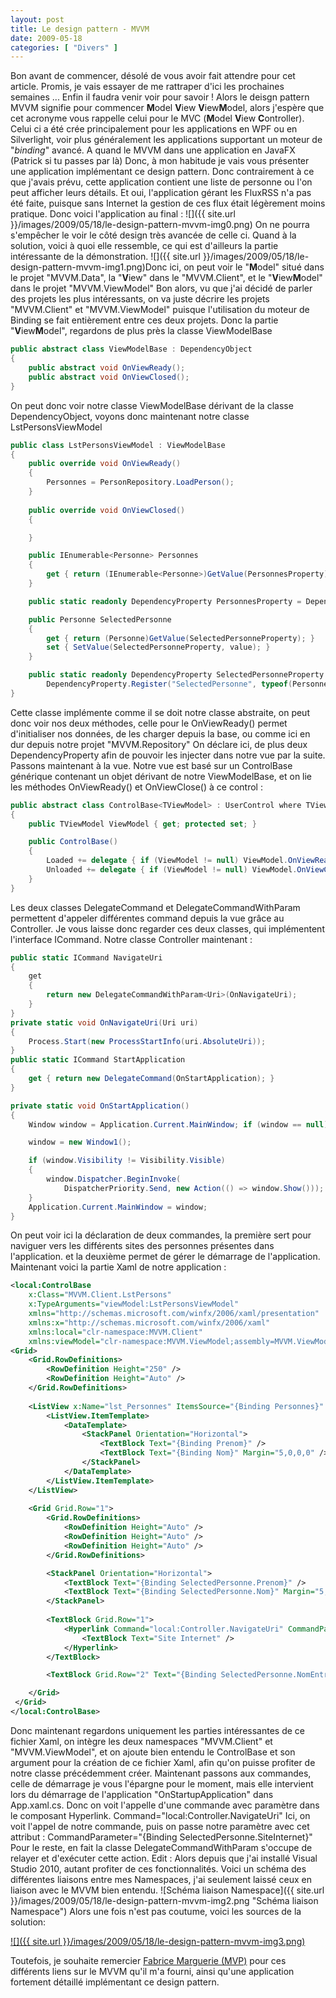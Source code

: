 ```yaml
---
layout: post
title: Le design pattern - MVVM
date: 2009-05-18
categories: [ "Divers" ]
---
```


Bon avant de commencer, désolé de vous avoir fait attendre pour cet article. Promis, je vais essayer de me rattraper d'ici les prochaines semaines ... Enfin il faudra venir voir pour savoir ! Alors le deisgn pattern MVVM signifie pour commencer **M**odel **V**iew **V**iew**M**odel, alors j'espère que cet acronyme vous rappelle celui pour le MVC (**M**odel **V**iew **C**ontroller). Celui ci a été crée principalement pour les applications en WPF ou en Silverlight, voir plus généralement les applications supportant un moteur de "_binding_" avancé. A quand le MVVM dans une application en JavaFX (Patrick si tu passes par là) Donc, à mon habitude je vais vous présenter une application implémentant ce design pattern. Donc contrairement à ce que j'avais prévu, cette application contient une liste de personne ou l'on peut afficher leurs détails. Et oui, l'application gérant les FluxRSS n'a pas été faite, puisque sans Internet la gestion de ces flux était légèrement moins pratique. Donc voici l'application au final : ![]({{ site.url }}/images/2009/05/18/le-design-pattern-mvvm-img0.png) On ne pourra s'empêcher le voir le côté design très avancée de celle ci. Quand à la solution, voici à quoi elle ressemble, ce qui est d'ailleurs la partie intéressante de la démonstration. ![]({{ site.url }}/images/2009/05/18/le-design-pattern-mvvm-img1.png)Donc ici, on peut voir le "**M**odel" situé dans le projet "MVVM.Data", la "**V**iew" dans le "MVVM.Client", et le "**V**iew**M**odel" dans le projet "MVVM.ViewModel" Bon alors, vu que j'ai décidé de parler des projets les plus intéressants, on va juste décrire les projets "MVVM.Client" et "MVVM.ViewModel" puisque l'utilisation du moteur de Binding se fait entièrement entre ces deux projets. Donc la partie "**V**iew**M**odel", regardons de plus près la classe ViewModelBase  

```csharp
public abstract class ViewModelBase : DependencyObject   
{   
    public abstract void OnViewReady(); 
    public abstract void OnViewClosed();   
}
```
On peut donc voir notre classe ViewModelBase dérivant de la classe DependencyObject, voyons donc maintenant notre classe LstPersonsViewModel     

```csharp
public class LstPersonsViewModel : ViewModelBase  
{ 
    public override void OnViewReady()
    {
        Personnes = PersonRepository.LoadPerson();
    }
    
    public override void OnViewClosed()
    {

    }

    public IEnumerable<Personne> Personnes
    {   
        get { return (IEnumerable<Personne>)GetValue(PersonnesProperty); } set { SetValue(PersonnesProperty, value); }
    }

    public static readonly DependencyProperty PersonnesProperty = DependencyProperty.Register("Personnes", typeof(IEnumerable<Personne>), typeof(LstPersonsViewModel), new UIPropertyMetadata(null));

    public Personne SelectedPersonne
    {
        get { return (Personne)GetValue(SelectedPersonneProperty); }
        set { SetValue(SelectedPersonneProperty, value); }
    }

    public static readonly DependencyProperty SelectedPersonneProperty = 
        DependencyProperty.Register("SelectedPersonne", typeof(Personne), typeof(LstPersonsViewModel), new UIPropertyMetadata(null)); 
}
``` 
        
Cette classe implémente comme il se doit notre classe abstraite, on peut donc voir nos deux méthodes, celle pour le OnViewReady() permet d'initialiser nos données, de les charger depuis la base, ou comme ici en dur depuis notre projet "MVVM.Repository" On déclare ici, de plus deux DependencyProperty afin de pouvoir les injecter dans notre vue par la suite. Passons maintenant à la vue. Notre vue est basé sur un ControlBase générique contenant un objet dérivant de notre ViewModelBase, et on lie les méthodes OnViewReady() et OnViewClose() à ce control : 

```csharp
public abstract class ControlBase<TViewModel> : UserControl where TViewModel : ViewModelBase 
{
    public TViewModel ViewModel { get; protected set; }

    public ControlBase()
    {
        Loaded += delegate { if (ViewModel != null) ViewModel.OnViewReady(); };
        Unloaded += delegate { if (ViewModel != null) ViewModel.OnViewClosed(); };
    } 
}
```

Les deux classes DelegateCommand et DelegateCommandWithParam permettent d'appeler différentes command depuis la vue grâce au Controller. Je vous laisse donc regarder ces deux classes, qui implémentent l'interface ICommand. Notre classe Controller maintenant : 

```csharp
public static ICommand NavigateUri 
{
    get 
    { 
        return new DelegateCommandWithParam<Uri>(OnNavigateUri); 
    } 
} 
private static void OnNavigateUri(Uri uri) 
{
    Process.Start(new ProcessStartInfo(uri.AbsoluteUri));
} 
public static ICommand StartApplication 
{
    get { return new DelegateCommand(OnStartApplication); } 
}

private static void OnStartApplication() 
{
    Window window = Application.Current.MainWindow; if (window == null)

    window = new Window1();

    if (window.Visibility != Visibility.Visible)
    {   
        window.Dispatcher.BeginInvoke(
            DispatcherPriority.Send, new Action(() => window.Show()));
    }
    Application.Current.MainWindow = window;
}
```

On peut voir ici la déclaration de deux commandes, la première sert pour naviguer vers les différents sites des personnes présentes dans l'application. et la deuxième permet de gérer le démarrage de l'application. Maintenant voici la partie Xaml de notre application : 

```xml
<local:ControlBase
    x:Class="MVVM.Client.LstPersons"
    x:TypeArguments="viewModel:LstPersonsViewModel"
    xmlns="http://schemas.microsoft.com/winfx/2006/xaml/presentation"
    xmlns:x="http://schemas.microsoft.com/winfx/2006/xaml"
    xmlns:local="clr-namespace:MVVM.Client"
    xmlns:viewModel="clr-namespace:MVVM.ViewModel;assembly=MVVM.ViewModel"> 
<Grid>
    <Grid.RowDefinitions>
        <RowDefinition Height="250" />
        <RowDefinition Height="Auto" />
    </Grid.RowDefinitions>
    
    <ListView x:Name="lst_Personnes" ItemsSource="{Binding Personnes}" IsSynchronizedWithCurrentItem="True" SelectedItem="{Binding SelectedPersonne}" >
        <ListView.ItemTemplate>
            <DataTemplate>
                <StackPanel Orientation="Horizontal">
                    <TextBlock Text="{Binding Prenom}" />
                    <TextBlock Text="{Binding Nom}" Margin="5,0,0,0" />
                </StackPanel>
            </DataTemplate>
        </ListView.ItemTemplate>
    </ListView>
    
    <Grid Grid.Row="1">
        <Grid.RowDefinitions>
            <RowDefinition Height="Auto" />
            <RowDefinition Height="Auto" />
            <RowDefinition Height="Auto" />
        </Grid.RowDefinitions>

        <StackPanel Orientation="Horizontal">
            <TextBlock Text="{Binding SelectedPersonne.Prenom}" />
            <TextBlock Text="{Binding SelectedPersonne.Nom}" Margin="5,0,5,0" />
        </StackPanel>
        
        <TextBlock Grid.Row="1">
            <Hyperlink Command="local:Controller.NavigateUri" CommandParameter="{Binding SelectedPersonne.SiteInternet}" >
                <TextBlock Text="Site Internet" />
            </Hyperlink>
        </TextBlock>

        <TextBlock Grid.Row="2" Text="{Binding SelectedPersonne.NomEntreprise}" />

    </Grid>
 </Grid>
</local:ControlBase>
```

 Donc maintenant regardons uniquement les parties intéressantes de ce fichier Xaml, on intègre les deux namespaces "MVVM.Client" et "MVVM.ViewModel", et on ajoute bien entendu le ControlBase et son argument pour la création de ce fichier Xaml, afin qu'on puisse profiter de notre classe précédemment créer. Maintenant passons aux commandes, celle de démarrage je vous l'épargne pour le moment, mais elle intervient lors du démarrage de l'application "OnStartupApplication" dans App.xaml.cs. Donc on voit l'appelle d'une commande avec paramètre dans le composant Hyperlink. Command="local:Controller.NavigateUri" Ici, on voit l'appel de notre commande, puis on passe notre paramètre avec cet attribut : CommandParameter="{Binding SelectedPersonne.SiteInternet}" Pour le reste, en fait la classe DelegateCommandWithParam s'occupe de relayer et d'exécuter cette action. Edit : Alors depuis que j'ai installé Visual Studio 2010, autant profiter de ces fonctionnalités. Voici un schéma des différentes liaisons entre mes Namespaces, j'ai seulement laissé ceux en liaison avec le MVVM bien entendu. ![Schéma liaison Namespace]({{ site.url }}/images/2009/05/18/le-design-pattern-mvvm-img2.png "Schéma liaison Namespace") Alors une fois n'est pas coutume, voici les sources de la solution:

[![]({{ site.url }}/images/2009/05/18/le-design-pattern-mvvm-img3.png)](http://cid-27033cda87e10205.skydrive.live.com/self.aspx/Blog/MVVM.zip)

Toutefois, je souhaite remercier [Fabrice Marguerie (MVP)](http://weblogs.asp.net/fmarguerie/default.aspx) pour ces différents liens sur le MVVM qu'il m'a fourni, ainsi qu'une application fortement détaillé implémentant ce design pattern.